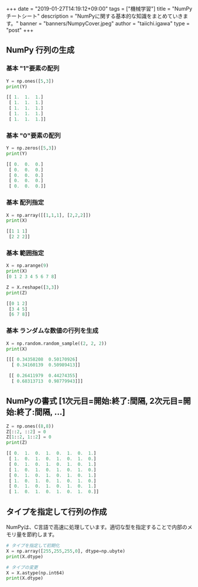 +++
date = "2019-01-27T14:19:12+09:00"
tags = ["機械学習"]
title = "NumPyチートシート"
description = "NumPyに関する基本的な知識をまとめていきます。"
banner = "banners/NumpyCover.jpeg"
author = "taiichi.igawa"
type = "post"
+++

## NumPy 行列の生成

### 基本 "1"要素の配列
```python
Y = np.ones([5,3])
print(Y)

[[ 1.  1.  1.]  
 [ 1.  1.  1.]  
 [ 1.  1.  1.]  
 [ 1.  1.  1.]  
 [ 1.  1.  1.]]  
```

### 基本 "0"要素の配列
```python
Y = np.zeros([5,3])
print(Y)

[[ 0.  0.  0.]  
 [ 0.  0.  0.]  
 [ 0.  0.  0.]  
 [ 0.  0.  0.]  
 [ 0.  0.  0.]]  
```

### 基本 配列指定
```python
X = np.array([[1,1,1], [2,2,2]])
print(X)

[[1 1 1]  
 [2 2 2]]  
```

### 基本 範囲指定
```python
X = np.arange(9)
print(X)
[0 1 2 3 4 5 6 7 8]  

Z = X.reshape([3,3])
print(Z)

[[0 1 2]  
 [3 4 5]  
 [6 7 8]]  
```

### 基本 ランダムな数値の行列を生成
```python
X = np.random.random_sample((2, 2, 2))
print(X)

[[[ 0.34358208  0.50170926]  
  [ 0.34160139  0.50989413]]  

 [[ 0.26411979  0.44274355]  
  [ 0.68313713  0.98779943]]]  
```

## NumPyの書式 [1次元目=開始:終了:間隔, 2次元目=開始:終了:間隔, ...]

```python
Z = np.ones((8,8))
Z[::2, ::2] = 0
Z[1::2, 1::2] = 0
print(Z)

[[ 0.  1.  0.  1.  0.  1.  0.  1.]  
 [ 1.  0.  1.  0.  1.  0.  1.  0.]  
 [ 0.  1.  0.  1.  0.  1.  0.  1.]  
 [ 1.  0.  1.  0.  1.  0.  1.  0.]  
 [ 0.  1.  0.  1.  0.  1.  0.  1.]  
 [ 1.  0.  1.  0.  1.  0.  1.  0.]  
 [ 0.  1.  0.  1.  0.  1.  0.  1.]  
 [ 1.  0.  1.  0.  1.  0.  1.  0.]]  

```
## タイプを指定して行列の作成

NumPyは、C言語で高速に処理しています。適切な型を指定することで内部のメモリ量を節約します。

```python
# タイプを指定して初期化
X = np.array([255,255,255,0], dtype=np.ubyte)
print(X.dtype)

# タイプの変更
X = X.astype(np.int64)
print(X.dtype)
```
